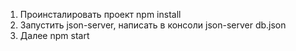 1. Проинсталировать проект npm install
2. Запустить json-server, написать в консоли json-server db.json
3. Далее npm start